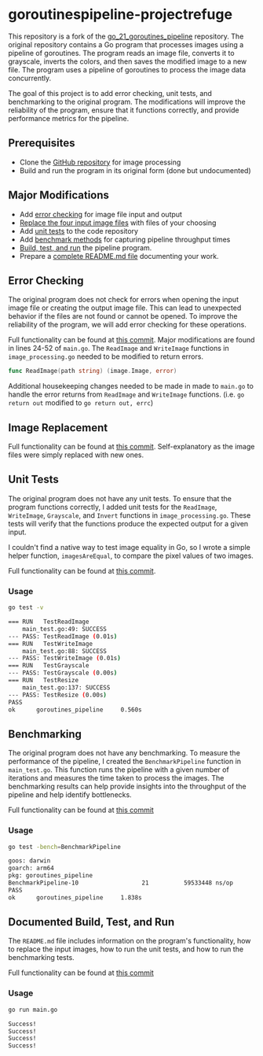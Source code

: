 # goroutinespipeline-projectrefuge
This repository is a fork of the [go_21_goroutines_pipeline](https://github.com/code-heim/go_21_goroutines_pipeline) repository. The original repository contains a Go program that processes images using a pipeline of goroutines. The program reads an image file, converts it to grayscale, inverts the colors, and then saves the modified image to a new file. The program uses a pipeline of goroutines to process the image data concurrently.

The goal of this project is to add error checking, unit tests, and benchmarking to the original program. The modifications will improve the reliability of the program, ensure that it functions correctly, and provide performance metrics for the pipeline.

## Prerequisites

- Clone the [GitHub repository](https://github.com/code-heim/go_21_goroutines_pipeline) for image processing
- Build and run the program in its original form (done but undocumented)

## Major Modifications
- Add [error checking](#error-checking) for image file input and output
- [Replace the four input image files](#image-replacement) with files of your choosing
- Add [unit tests](#unit-tests) to the code repository
- Add [benchmark methods](#benchmarking) for capturing pipeline throughput times
- [Build, test, and run](#documented-build-test-and-run) the pipeline program.
- Prepare a [complete README.md file](#goroutinespipeline-projectrefuge) documenting your work.

## Error Checking

The original program does not check for errors when opening the input image file or creating the output image file. This can lead to unexpected behavior if the files are not found or cannot be opened. To improve the reliability of the program, we will add error checking for these operations.

Full functionality can be found at [this commit](https://github.com/ryano0oceros/goroutinespipeline-projectrefuge/commit/2edb60b94b8a863bf71fc824da84f814d25ef09a#diff-2873f79a86c0d8b3335cd7731b0ecf7dd4301eb19a82ef7a1cba7589b5252261). Major modifications are found in lines 24-52 of `main.go`. The `ReadImage` and `WriteImage` functions in `image_processing.go` needed to be modified to return errors.

```go
func ReadImage(path string) (image.Image, error)
```

Additional housekeeping changes needed to be made in made to `main.go` to handle the error returns from `ReadImage` and `WriteImage` functions. (i.e. `go return out` modified to `go return out, errc`)


## Image Replacement

Full functionality can be found at [this commit](https://github.com/ryano0oceros/goroutinespipeline-projectrefuge/commit/221ed4c62ab3e875d66b434ceaf139fcdd3feb0f). Self-explanatory as the image files were simply replaced with new ones.

## Unit Tests

The original program does not have any unit tests. To ensure that the program functions correctly, I added unit tests for the `ReadImage`, `WriteImage`, `Grayscale`, and `Invert` functions in `image_processing.go`. These tests will verify that the functions produce the expected output for a given input.

I couldn't find a native way to test image equality in Go, so I wrote a simple helper function, `imagesAreEqual`, to compare the pixel values of two images. 

Full functionality can be found at [this commit](https://github.com/ryano0oceros/goroutinespipeline-projectrefuge/commit/5b3963434ae3ffe772d8f5b338e547914d28a914). 

### Usage

```bash
go test -v

=== RUN   TestReadImage
    main_test.go:49: SUCCESS
--- PASS: TestReadImage (0.01s)
=== RUN   TestWriteImage
    main_test.go:88: SUCCESS
--- PASS: TestWriteImage (0.01s)
=== RUN   TestGrayscale
--- PASS: TestGrayscale (0.00s)
=== RUN   TestResize
    main_test.go:137: SUCCESS
--- PASS: TestResize (0.00s)
PASS
ok      goroutines_pipeline     0.560s
```

## Benchmarking

The original program does not have any benchmarking. To measure the performance of the pipeline, I created the `BenchmarkPipeline` function in `main_test.go`. This function runs the pipeline with a given number of iterations and measures the time taken to process the images. The benchmarking results can help provide insights into the throughput of the pipeline and help identify bottlenecks.

Full functionality can be found at [this commit](https://github.com/ryano0oceros/goroutinespipeline-projectrefuge/commit/425710c38d8417542a23ff16f8b9247ddf1182e8)

### Usage

```bash
go test -bench=BenchmarkPipeline                                              

goos: darwin
goarch: arm64
pkg: goroutines_pipeline
BenchmarkPipeline-10                  21          59533448 ns/op
PASS
ok      goroutines_pipeline     1.838s
```

## Documented Build, Test, and Run

The `README.md` file includes information on the program's functionality, how to replace the input images, how to run the unit tests, and how to run the benchmarking tests.

Full functionality can be found at [this commit](https://github.com/ryano0oceros/goroutinespipeline-projectrefuge/commit/13bf5a77c7a7bf627f670d24e24d0b5b1524cac1)

### Usage

```bash
go run main.go

Success!
Success!
Success!
Success!
```
